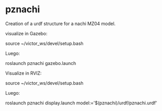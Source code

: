 # pznachi
Creation of a urdf structure for a nachi MZ04 model.

visualize in Gazebo:

source ~/victor_ws/devel/setup.bash

Luego:

roslaunch pznachi  gazebo.launch

Visualize in RVIZ: 

source ~/victor_ws/devel/setup.bash

Luego:

roslaunch pznachi  display.launch model:='$(pznachi)/urdf/pznachi.urdf'
